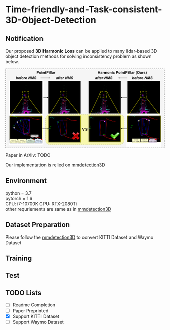 # Time-friendly-and-Task-consistent-3D-Object-Detection
  
## Notification  

Our proposed **3D Harmonic Loss** can be applied to many lidar-based 3D object detection methods for solving inconsistency problem as shown below.

<p align="center">
<img src="vis.png" alt="Alleviating inconsistency problem in 3D detection via our proposed 3D harmonic loss" align="middle" width="1000"/>
</p>

Paper in ArXiv: TODO

Our implementation is relied on [mmdetection3D](https://github.com/open-mmlab/mmdetection3d)

## Environment 

python = 3.7  
pytorch = 1.6    
CPU: i7-10700K
GPU: RTX-2080Ti  
other requriements are same as in [mmdetection3D](https://github.com/open-mmlab/mmdetection3d)

## Dataset Preparation  
Please follow the  [mmdetection3D](https://github.com/open-mmlab/mmdetection3d) to convert KITTI Dataset and Waymo Dataset

## Training 


## Test


## TODO Lists
- [ ] Readme Completion
- [ ] Paper Preprinted
- [X] Support KITTI Dataset
- [ ] Support Waymo Dataset
